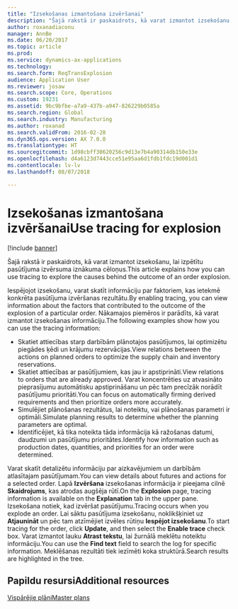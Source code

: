 ```yaml
---
title: "Izsekošanas izmantošana izvēršanai"
description: "Šajā rakstā ir paskaidrots, kā varat izmantot izsekošanu, lai izpētītu pasūtījuma izvērsuma iznākuma cēloņus."
author: roxanadiaconu
manager: AnnBe
ms.date: 06/20/2017
ms.topic: article
ms.prod: 
ms.service: dynamics-ax-applications
ms.technology: 
ms.search.form: ReqTransExplosion
audience: Application User
ms.reviewer: josaw
ms.search.scope: Core, Operations
ms.custom: 19231
ms.assetid: 9bc9bfbe-a7a9-437b-a947-826229b0585a
ms.search.region: Global
ms.search.industry: Manufacturing
ms.author: roxanad
ms.search.validFrom: 2016-02-28
ms.dyn365.ops.version: AX 7.0.0
ms.translationtype: HT
ms.sourcegitcommit: 1d98cbff30620256c9d13e7b4a90314db150e33e
ms.openlocfilehash: d4a6123d7443cce51e95aa6d1fdb1fdc19d001d1
ms.contentlocale: lv-lv
ms.lasthandoff: 08/07/2018

---
```


# <a name="use-tracing-for-explosion"></a><span data-ttu-id="99246-103">Izsekošanas izmantošana izvēršanai</span><span class="sxs-lookup"><span data-stu-id="99246-103">Use tracing for explosion</span></span>

[!include [banner](../includes/banner.md)]

<span data-ttu-id="99246-104">Šajā rakstā ir paskaidrots, kā varat izmantot izsekošanu, lai izpētītu pasūtījuma izvērsuma iznākuma cēloņus.</span><span class="sxs-lookup"><span data-stu-id="99246-104">This article explains how you can use tracing to explore the causes behind the outcome of an order explosion.</span></span>

<span data-ttu-id="99246-105">Iespējojot izsekošanu, varat skatīt informāciju par faktoriem, kas ietekmē konkrēta pasūtījuma izvēršanas rezultātu.</span><span class="sxs-lookup"><span data-stu-id="99246-105">By enabling tracing, you can view information about the factors that contributed to the outcome of the explosion of a particular order.</span></span> <span data-ttu-id="99246-106">Nākamajos piemēros ir parādīts, kā varat izmantot izsekošanas informāciju.</span><span class="sxs-lookup"><span data-stu-id="99246-106">The following examples show how you can use the tracing information:</span></span>

-   <span data-ttu-id="99246-107">Skatiet attiecības starp darbībām plānotajos pasūtījumos, lai optimizētu piegādes ķēdi un krājumu rezervācijas.</span><span class="sxs-lookup"><span data-stu-id="99246-107">View relations between the actions on planned orders to optimize the supply chain and inventory reservations.</span></span>
-   <span data-ttu-id="99246-108">Skatiet attiecības ar pasūtījumiem, kas jau ir apstiprināti.</span><span class="sxs-lookup"><span data-stu-id="99246-108">View relations to orders that are already approved.</span></span> <span data-ttu-id="99246-109">Varat koncentrēties uz atvasināto pieprasījumu automātisku apstiprināšanu un pēc tam precīzāk norādīt pasūtījumu prioritāti.</span><span class="sxs-lookup"><span data-stu-id="99246-109">You can focus on automatically firming derived requirements and then prioritize orders more accurately.</span></span>
-   <span data-ttu-id="99246-110">Simulējiet plānošanas rezultātus, lai noteiktu, vai plānošanas parametri ir optimāli.</span><span class="sxs-lookup"><span data-stu-id="99246-110">Simulate planning results to determine whether the planning parameters are optimal.</span></span>
-   <span data-ttu-id="99246-111">Identificējiet, kā tika noteikta tāda informācija kā ražošanas datumi, daudzumi un pasūtījumu prioritātes.</span><span class="sxs-lookup"><span data-stu-id="99246-111">Identify how information such as production dates, quantities, and priorities for an order were determined.</span></span>

<span data-ttu-id="99246-112">Varat skatīt detalizētu informāciju par aizkavējumiem un darbībām atlasītajam pasūtījumam.</span><span class="sxs-lookup"><span data-stu-id="99246-112">You can view details about futures and actions for a selected order.</span></span> <span data-ttu-id="99246-113">Lapā **Izvēršana** izsekošanas informācija ir pieejama cilnē **Skaidrojums**, kas atrodas augšēja rūtī.</span><span class="sxs-lookup"><span data-stu-id="99246-113">On the **Explosion** page, tracing information is available on the **Explanation** tab in the upper pane.</span></span> <span data-ttu-id="99246-114">Izsekošana notiek, kad izvēršat pasūtījumu.</span><span class="sxs-lookup"><span data-stu-id="99246-114">Tracing occurs when you explode an order.</span></span> <span data-ttu-id="99246-115">Lai sāktu pasūtījuma izsekošanu, noklikšķiniet uz **Atjaunināt** un pēc tam atzīmējiet izvēles rūtiņu **Iespējot izsekošanu**.</span><span class="sxs-lookup"><span data-stu-id="99246-115">To start tracing for the order, click **Update**, and then select the **Enable trace** check box.</span></span> <span data-ttu-id="99246-116">Varat izmantot lauku **Atrast tekstu**, lai žurnālā meklētu noteiktu informāciju.</span><span class="sxs-lookup"><span data-stu-id="99246-116">You can use the **Find text** field to search the log for specific information.</span></span> <span data-ttu-id="99246-117">Meklēšanas rezultāti tiek iezīmēti koka struktūrā.</span><span class="sxs-lookup"><span data-stu-id="99246-117">Search results are highlighted in the tree.</span></span>

<a name="additional-resources"></a><span data-ttu-id="99246-118">Papildu resursi</span><span class="sxs-lookup"><span data-stu-id="99246-118">Additional resources</span></span>
--------

[<span data-ttu-id="99246-119">Vispārējie plāni</span><span class="sxs-lookup"><span data-stu-id="99246-119">Master plans</span></span>](master-plans.md)




